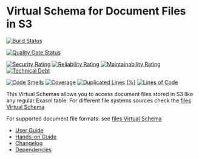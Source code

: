 # Virtual Schema for Document Files in S3

[![Build Status](https://travis-ci.com/exasol/s3-document-files-virtual-schema.svg?branch=master)](https://travis-ci.com/exasol/s3-document-files-virtual-schema)

[![Quality Gate Status](https://sonarcloud.io/api/project_badges/measure?project=com.exasol%3As3-document-files-virtual-schema&metric=alert_status)](https://sonarcloud.io/dashboard?id=com.exasol%3As3-document-files-virtual-schema)

[![Security Rating](https://sonarcloud.io/api/project_badges/measure?project=com.exasol%3As3-document-files-virtual-schema&metric=security_rating)](https://sonarcloud.io/dashboard?id=com.exasol%3As3-document-files-virtual-schema)
[![Reliability Rating](https://sonarcloud.io/api/project_badges/measure?project=com.exasol%3As3-document-files-virtual-schema&metric=reliability_rating)](https://sonarcloud.io/dashboard?id=com.exasol%3As3-document-files-virtual-schema)
[![Maintainability Rating](https://sonarcloud.io/api/project_badges/measure?project=com.exasol%3As3-document-files-virtual-schema&metric=sqale_rating)](https://sonarcloud.io/dashboard?id=com.exasol%3As3-document-files-virtual-schema)
[![Technical Debt](https://sonarcloud.io/api/project_badges/measure?project=com.exasol%3As3-document-files-virtual-schema&metric=sqale_index)](https://sonarcloud.io/dashboard?id=com.exasol%3As3-document-files-virtual-schema)

[![Code Smells](https://sonarcloud.io/api/project_badges/measure?project=com.exasol%3As3-document-files-virtual-schema&metric=code_smells)](https://sonarcloud.io/dashboard?id=com.exasol%3As3-document-files-virtual-schema)
[![Coverage](https://sonarcloud.io/api/project_badges/measure?project=com.exasol%3As3-document-files-virtual-schema&metric=coverage)](https://sonarcloud.io/dashboard?id=com.exasol%3As3-document-files-virtual-schema)
[![Duplicated Lines (%)](https://sonarcloud.io/api/project_badges/measure?project=com.exasol%3As3-document-files-virtual-schema&metric=duplicated_lines_density)](https://sonarcloud.io/dashboard?id=com.exasol%3As3-document-files-virtual-schema)
[![Lines of Code](https://sonarcloud.io/api/project_badges/measure?project=com.exasol%3As3-document-files-virtual-schema&metric=ncloc)](https://sonarcloud.io/dashboard?id=com.exasol%3As3-document-files-virtual-schema)


This Virtual Schemas allows you to access document files stored in S3 like any regular Exasol table.
For different file systems sources check the [files Virtual Schema][files-vs]

For supported document file formats: see [files Virtual Schema][files-vs]

* [User Guide](doc/user_guide/user_guide.md)
* [Hands-on Guide](doc/hands_on/hands_on.md)
* [Changelog](doc/changes/changelog.md)
* [Dependencies](NOTICE)

[files-vs]: https://github.com/exasol/virtual-schema-common-document-files
